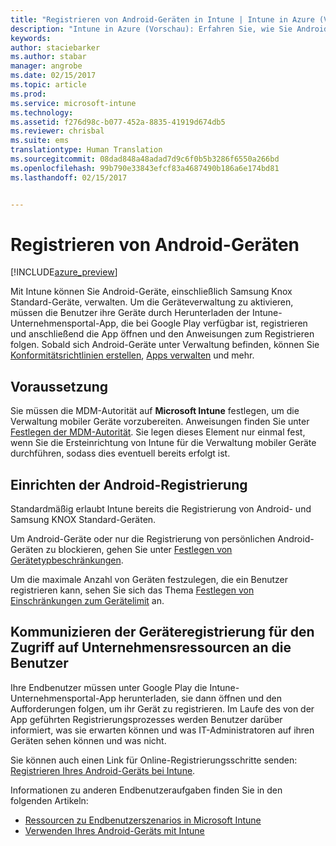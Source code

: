 ```yaml
---
title: "Registrieren von Android-Geräten in Intune | Intune in Azure (Vorschau) | Microsoft Docs"
description: "Intune in Azure (Vorschau): Erfahren Sie, wie Sie Android-Geräte in der Vorschau von Intune in Azure registrieren."
keywords: 
author: staciebarker
ms.author: stabar
manager: angrobe
ms.date: 02/15/2017
ms.topic: article
ms.prod: 
ms.service: microsoft-intune
ms.technology: 
ms.assetid: f276d98c-b077-452a-8835-41919d674db5
ms.reviewer: chrisbal
ms.suite: ems
translationtype: Human Translation
ms.sourcegitcommit: 08dad848a48adad7d9c6f0b5b3286f6550a266bd
ms.openlocfilehash: 99b790e33843efcf83a4687490b186a6e174bd81
ms.lasthandoff: 02/15/2017


---
```


# <a name="enroll-android-devices"></a>Registrieren von Android-Geräten

[!INCLUDE[azure_preview](../includes/azure_preview.md)]

Mit Intune können Sie Android-Geräte, einschließlich Samsung Knox Standard-Geräte, verwalten. Um die Geräteverwaltung zu aktivieren, müssen die Benutzer ihre Geräte durch Herunterladen der Intune-Unternehmensportal-App, die bei Google Play verfügbar ist, registrieren und anschließend die App öffnen und den Anweisungen zum Registrieren folgen. Sobald sich Android-Geräte unter Verwaltung befinden, können Sie [Konformitätsrichtlinien erstellen](https://docs.microsoft.com/intune-azure/set-device-compliance/create-a-compliance-policy-for-android), [Apps verwalten](https://docs.microsoft.com/intune-azure/manage-apps/what-is-app-management) und mehr.

## <a name="prerequisite"></a>Voraussetzung

Sie müssen die MDM-Autorität auf **Microsoft Intune** festlegen, um die Verwaltung mobiler Geräte vorzubereiten. Anweisungen finden Sie unter [Festlegen der MDM-Autorität](set-mdm-authority.md). Sie legen dieses Element nur einmal fest, wenn Sie die Ersteinrichtung von Intune für die Verwaltung mobiler Geräte durchführen, sodass dies eventuell bereits erfolgt ist. 

## <a name="set-up-android-enrollment"></a>Einrichten der Android-Registrierung

Standardmäßig erlaubt Intune bereits die Registrierung von Android- und Samsung KNOX Standard-Geräten. 

Um Android-Geräte oder nur die Registrierung von persönlichen Android-Geräten zu blockieren, gehen Sie unter [Festlegen von Gerätetypbeschränkungen](https://docs.microsoft.com/intune-azure/enroll-devices/set-enrollment-restrictions#set-device-type-restrictions). 

Um die maximale Anzahl von Geräten festzulegen, die ein Benutzer registrieren kann, sehen Sie sich das Thema [Festlegen von Einschränkungen zum Gerätelimit](https://docs.microsoft.com/intune-azure/enroll-devices/set-enrollment-restrictions#set-device-limit-restrictions) an.

## <a name="tell-your-users-how-to-enroll-their-devices-to-access-company-resources"></a>Kommunizieren der Geräteregistrierung für den Zugriff auf Unternehmensressourcen an die Benutzer

Ihre Endbenutzer müssen unter Google Play die Intune-Unternehmensportal-App herunterladen, sie dann öffnen und den Aufforderungen folgen, um ihr Gerät zu registrieren. Im Laufe des von der App geführten Registrierungsprozesses werden Benutzer darüber informiert, was sie erwarten können und was IT-Administratoren auf ihren Geräten sehen können und was nicht.

Sie können auch einen Link für Online-Registrierungsschritte senden: [Registrieren Ihres Android-Geräts bei Intune](https://docs.microsoft.com/intune/enduser/enroll-your-device-in-intune-android). 

Informationen zu anderen Endbenutzeraufgaben finden Sie in den folgenden Artikeln:

- [Ressourcen zu Endbenutzerszenarios in Microsoft Intune](https://docs.microsoft.com/intune/deploy-use/what-to-tell-your-end-users-about-using-microsoft-intune)
- [Verwenden Ihres Android-Geräts mit Intune](https://docs.microsoft.com/intune/enduser/using-your-android-device-with-intune)

